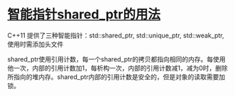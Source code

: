 # [智能指针shared_ptr的用法](https://www.cnblogs.com/jiayayao/p/6128877.html)

C++11 提供了三种智能指针：std::shared_ptr, std::unique_ptr, std::weak_ptr, 使用时需添加头文件<memory>

shared_ptr使用引用计数，每一个shared_ptr的拷贝都指向相同的内存。每使用他一次，内部的引用计数加1，每析构一次，内部的引用计数减1，减为0时，删除所指向的堆内存。shared_ptr内部的引用计数是安全的，但是对象的读取需要加锁。

